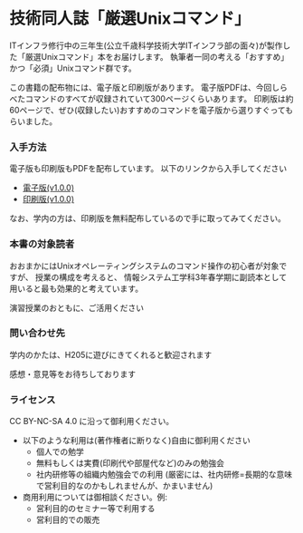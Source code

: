 # 技術同人誌「厳選Unixコマンド」

ITインフラ修行中の三年生(公立千歳科学技術大学ITインフラ部の面々)が製作した「厳選Unixコマンド」本をお届けします。
執筆者一同の考える「おすすめ」かつ「必須」Unixコマンド群です。

この書籍の配布物には、電子版と印刷版があります。
電子版PDFは、今回しらべたコマンドのすべてが収録されていて300ページくらいあります。
印刷版は約60ページで、ぜひ(収録したい)おすすめのコマンドを電子版から選りすぐってもらいました。


### 入手方法

電子版も印刷版もPDFを配布しています。
以下のリンクから入手してください

- [電子版(v1.0.0)](Archives/selected-unix-commands.ebook.1.0.0.pdf)
- [印刷版(v1.0.0)](Archives/selected-unix-commands.print.1.0.0.pdf)

なお、学内の方は、印刷版を無料配布しているので手に取ってみてください。


### 本書の対象読者

おおまかにはUnixオペレーティングシステムのコマンド操作の初心者が対象ですが、
授業の構成を考えると、
情報システム工学科3年春学期に副読本として用いると最も効果的と考えています。

演習授業のおともに、ご活用ください


### 問い合わせ先

学内のかたは、H205に遊びにきてくれると歓迎されます

感想・意見等をお待ちしております


### ライセンス

CC BY-NC-SA 4.0 に沿って御利用ください。

- 以下のような利用は(著作権者に断りなく)自由に御利用ください
    - 個人での勉学
    - 無料もしくは実費(印刷代や部屋代など)のみの勉強会
    - 社内研修等の組織内勉強会での利用
      (厳密には、社内研修=長期的な意味で営利目的なのかもしれませんが、かまいません)
- 商用利用については御相談ください。例:
    - 営利目的のセミナー等で利用する
    - 営利目的での販売
